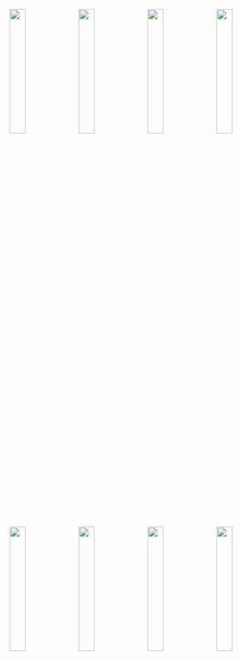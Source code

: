 <!--
|                                               |                                               |                                               |
|-----------------------------------------------|-----------------------------------------------|-----------------------------------------------|
| <img width="100%" src="2015\images\007 Blood Stone _ PC.jpg"> | <img width="100%" src="2015\images\Call of Juarez _ PC.jpg"> | <img width="100%" src="2015\images\Divine Divinity _ PC.jpg"> |
| <img width="100%" src="2015\images\Family Guy Back to the Multiverse _ PC.jpg"> | <img width="100%" src="2015\images\Need For Speed - Hot Pursuit _ PC.jpg"> | <img width="100%" src="2015\images\Steamworld Dig _ Ps Vita.jpg"> |
-->


<div align="center" width="100%">
    <img width="24%" src="2015\images\007 Blood Stone _ PC.jpg">
    <img width="24%" src="2015\images\Call of Juarez _ PC.jpg">
    <img width="24%" src="2015\images\Divine Divinity _ PC.jpg">
    <img width="24%" src="2015\images\Family Guy Back to the Multiverse _ PC.jpg">
</div>
<div align="center" width="100%">
    <img width="24%" src="2015\images\Need For Speed - Hot Pursuit _ PC.jpg">
    <img width="24%" src="2015\images\Steamworld Dig _ Ps Vita.jpg">
    <img width="24%" src="2015\images\ds-game.jpg">
    <img width="24%" src="2015\images\Wolfenstein The New Order _ PC.jpg">
</div>
